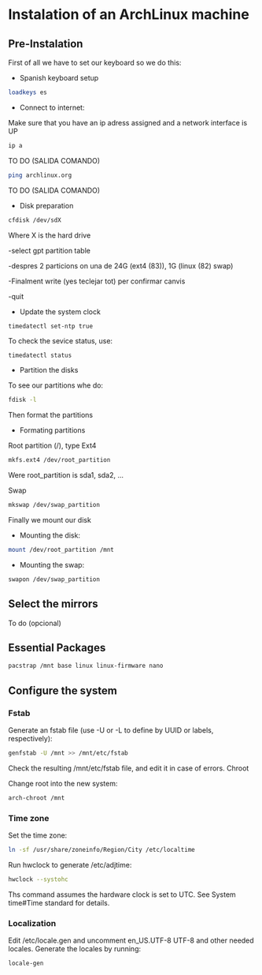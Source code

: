 
# Instalation of an ArchLinux machine

## Pre-Instalation 

First of all we have to set our keyboard so we do this:

- Spanish keyboard setup

```sh
loadkeys es
```

- Connect to internet:

Make sure that you have an ip adress assigned and a network interface is UP

```sh
ip a
```
TO DO (SALIDA COMANDO)

```sh
ping archlinux.org
```
TO DO (SALIDA COMANDO)

- Disk preparation

```sh
cfdisk /dev/sdX
```
Where X is the hard drive

-select gpt partition table

-despres 2 particions on una de 24G (ext4 (83)), 1G (linux (82) swap)

-Finalment write (yes teclejar tot) per confirmar canvis

-quit

-  Update the system clock
```sh
timedatectl set-ntp true
```
To check the sevice status, use: 
```
timedatectl status
```
- Partition the disks 

To see our partitions whe do:

```sh
fdisk -l
```
Then format the partitions

- Formating partitions

Root partition (/), type Ext4
```sh
mkfs.ext4 /dev/root_partition
```
Were root_partition is sda1, sda2, ...

Swap
```sh
mkswap /dev/swap_partition
```
Finally we mount our disk

- Mounting the disk:

```sh
mount /dev/root_partition /mnt
```
- Mounting the swap:
```sh
swapon /dev/swap_partition
```
## Select the mirrors

To do (opcional)

## Essential Packages

```sh
pacstrap /mnt base linux linux-firmware nano
```
## Configure the system

### Fstab

Generate an fstab file (use -U or -L to define by UUID or labels, respectively):

```sh
genfstab -U /mnt >> /mnt/etc/fstab
```

Check the resulting /mnt/etc/fstab file, and edit it in case of errors.
Chroot

Change root into the new system:
```sh
arch-chroot /mnt
```

### Time zone

Set the time zone:
```sh
ln -sf /usr/share/zoneinfo/Region/City /etc/localtime
```

Run hwclock to generate /etc/adjtime:

```sh
hwclock --systohc
```
Ths command assumes the hardware clock is set to UTC. See System time#Time standard for details.

### Localization

Edit /etc/locale.gen and uncomment en_US.UTF-8 UTF-8 and other needed locales. Generate the locales by running:
```sh
locale-gen
```

